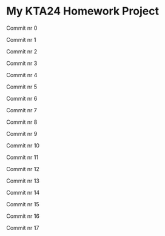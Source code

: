 # My KTA24 Homework Project 
Commit nr 0 
 
Commit nr 1 
 
Commit nr 2 
 
Commit nr 3 
 
Commit nr 4 
 
Commit nr 5 
 
Commit nr 6 
 
Commit nr 7 
 
Commit nr 8 
 
Commit nr 9 
 
Commit nr 10 
 
Commit nr 11 
 
Commit nr 12 
 
Commit nr 13 
 
Commit nr 14 
 
Commit nr 15 
 
Commit nr 16 
 
Commit nr 17 
